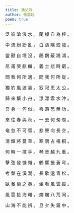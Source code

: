 ```yaml
---
title: 漁父吟
author: 張雲起
poem: true
---
```


泛 彼 滄 浪 水 。 蘭 棹 自 為 控 。

中 流 紛 紛 亂 。 白 濤 隱 蛟 龍 。

靈 獸 自 埋 沒 。 鴟 鷃 蔽 鵠 鴻 。

尼 甫 哭 麒 麟 。 義 士 悲 時 窮 。

問 我 何 所 適 。 問 我 何 所 從 。

獨 钓 風 波 裏 。 寂 寂 思 太 公 。

歸 來 繫 小 舟 。 漂 漂 雲 水 沖 。

吾 身 一 何 似 。 零 落 恐 無 功 。

來 往 春 與 秋 。 一 去 何 匆 匆 。

奄 忽 不 可 留 。 悲 聲 向 長 空 。

清 輝 將 蔓 草 。 寒 鴉 占 梧 桐 。

何 時 一 揮 手 。 琴 音 越 九 重 。

擊 弦 發 慷 慨 。 鶴 響 振 蒼 穹 。

考 槃 在 溪 澗 。 長 歌 邈 青 松 。

臥 餐 菊 之 英 。 坐 看 風 雲 蹤 。

風 雲 接 海 曙 。 爛 爛 八 荒 同 。

山 海 不 能 辨 。 旦 夕 失 霧 中 。
